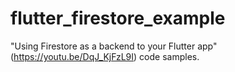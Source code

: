 # flutter_firestore_example
"Using Firestore as a backend to your Flutter app" (https://youtu.be/DqJ_KjFzL9I) code samples.
